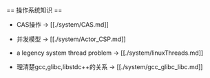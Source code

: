 == 操作系统知识 ==

- CAS操作 -> [[./system/CAS.md]]

- 并发模型 -> [[./system/Actor_CSP.md]]

- a legency system thread problem -> [[./system/linuxThreads.md]]

- 理清楚gcc,glibc,libstdc++的关系 -> [[./system/gcc_glibc_libc.md]]
